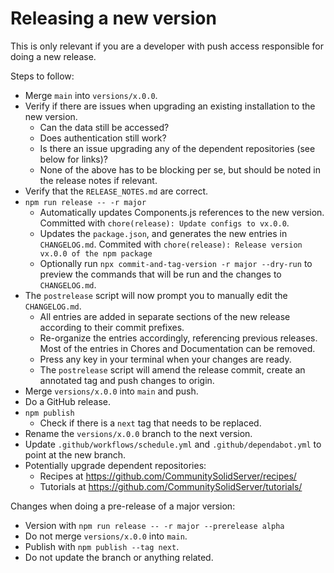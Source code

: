 # Releasing a new version

This is only relevant if you are a developer with push access responsible for doing a new release.

Steps to follow:

* Merge `main` into `versions/x.0.0`.
* Verify if there are issues when upgrading an existing installation to the new version.
    * Can the data still be accessed?
    * Does authentication still work?
    * Is there an issue upgrading any of the dependent repositories (see below for links)?
    * None of the above has to be blocking per se, but should be noted in the release notes if relevant.
* Verify that the `RELEASE_NOTES.md` are correct.
* `npm run release -- -r major`
    * Automatically updates Components.js references to the new version. Committed with `chore(release): Update configs to vx.0.0`.
    * Updates the `package.json`, and generates the new entries in `CHANGELOG.md`. Commited with `chore(release): Release version vx.0.0 of the npm package`
    * Optionally run `npx commit-and-tag-version -r major --dry-run` to preview the commands that will be run and the changes to `CHANGELOG.md`.
* The `postrelease` script will now prompt you to manually edit the `CHANGELOG.md`.
    * All entries are added in separate sections of the new release according to their commit prefixes.
    * Re-organize the entries accordingly, referencing previous releases. Most of the entries in Chores and Documentation can be removed.
    * Press any key in your terminal when your changes are ready.
    * The `postrelease` script will amend the release commit, create an annotated tag and push changes to origin.
* Merge `versions/x.0.0` into `main` and push.
* Do a GitHub release.
* `npm publish`
    * Check if there is a `next` tag that needs to be replaced.
* Rename the `versions/x.0.0` branch to the next version.
* Update `.github/workflows/schedule.yml` and `.github/dependabot.yml` to point at the new branch.
* Potentially upgrade dependent repositories:
    * Recipes at <https://github.com/CommunitySolidServer/recipes/>
    * Tutorials at <https://github.com/CommunitySolidServer/tutorials/>

Changes when doing a pre-release of a major version:

* Version with `npm run release -- -r major --prerelease alpha`
* Do not merge `versions/x.0.0` into `main`.
* Publish with `npm publish --tag next`.
* Do not update the branch or anything related.
